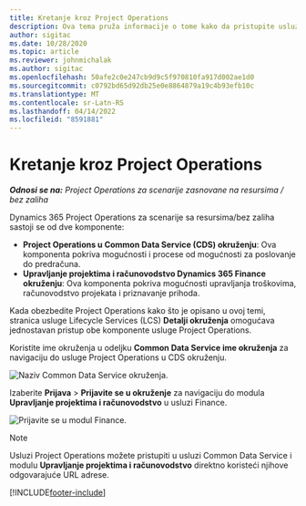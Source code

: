 ```yaml
---
title: Kretanje kroz Project Operations
description: Ova tema pruža informacije o tome kako da pristupite usluzi Project Operations iz usluge Lifecycle Services.
author: sigitac
ms.date: 10/28/2020
ms.topic: article
ms.reviewer: johnmichalak
ms.author: sigitac
ms.openlocfilehash: 50afe2c0e247cb9d9c5f970810fa917d002ae1d0
ms.sourcegitcommit: c0792bd65d92db25e0e8864879a19c4b93efb10c
ms.translationtype: MT
ms.contentlocale: sr-Latn-RS
ms.lasthandoff: 04/14/2022
ms.locfileid: "8591881"
---
```

# <a name="navigate-project-operations"></a>Kretanje kroz Project Operations

_**Odnosi se na:** Project Operations za scenarije zasnovane na resursima / bez zaliha_



Dynamics 365 Project Operations za scenarije sa resursima/bez zaliha sastoji se od dve komponente: 

 - **Project Operations u Common Data Service (CDS) okruženju**: Ova komponenta pokriva mogućnosti i procese od mogućnosti za poslovanje do predračuna. 
 - **Upravljanje projektima i računovodstvo Dynamics 365 Finance okruženju**: Ova komponenta pokriva mogućnosti upravljanja troškovima, računovodstvo projekata i priznavanje prihoda. 

Kada obezbedite Project Operations kako što je opisano u ovoj temi, stranica usluge Lifecycle Services (LCS) **Detalji okruženja** omogućava jednostavan pristup obe komponente usluge Project Operations.  

Koristite ime okruženja u odeljku **Common Data Service ime okruženja** za navigaciju do usluge Project Operations u CDS okruženju. 

  ![Naziv Common Data Service okruženja.](./media/environment-name.PNG)

Izaberite **Prijava** > **Prijavite se u okruženje** za navigaciju do modula **Upravljanje projektima i računovodstvo** u usluzi Finance.  

   ![Prijavite se u modul Finance.](./media/environment-login.PNG)

> [!NOTE]
> Usluzi Project Operations možete pristupiti u usluzi Common Data Service i modulu **Upravljanje projektima i računovodstvo** direktno koristeći njihove odgovarajuće URL adrese. 


[!INCLUDE[footer-include](../includes/footer-banner.md)]